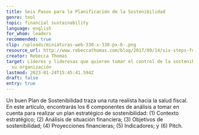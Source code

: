 ```yaml
---
title: Seis Pasos para la Planificación de la Sostenibilidad
genre: tool
topic: financial sustainability
language: english
for_whom: leaders
recommended: true
clip: /uploads/miniaturas-web-330-x-330-px-6-.png
resource_url: http://www.rebeccathomas.com/blog/2017/09/14/six-steps-for-sustainability.html
creator: Rebecca Thomas
target: Líderes y lideresas que quieren tomar el control de la sostenibilidad de
  su organización
lastmod: 2023-01-24T15:45:41.594Z
draft: false
entry: true
---
```

Un buen Plan de Sostenibilidad traza una ruta realista hacia la salud fiscal. En este artículo, encontrarás los 6 componentes de análisis a tomar en cuenta para realizar un plan estratégico de sostenibilidad: (1) Contexto estratégico; (2) Análisis de situación financiera; (3) Objetivos de sostenibilidad; (4) Proyecciones financieras; (5) Indicadores; y (6) Pitch.